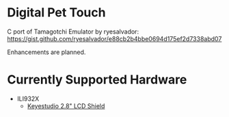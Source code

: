# Digital Pet Touch
C port of Tamagotchi Emulator by ryesalvador: https://gist.github.com/ryesalvador/e88cb2b4bbe0694d175ef2d7338abd07

Enhancements are planned.

# Currently Supported Hardware

 * ILI932X
   * [Keyestudio 2.8" LCD Shield](https://www.keyestudio.com/products/keyestudio-28-inch-240320-tft-lcd-shield-for-arduino-uno-r3)
